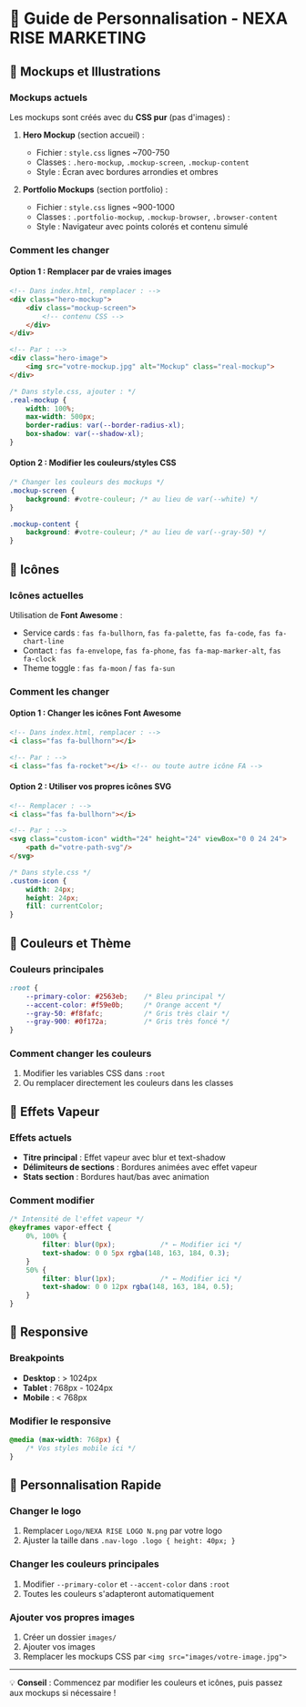 # 🎨 Guide de Personnalisation - NEXA RISE MARKETING

## 📸 Mockups et Illustrations

### Mockups actuels
Les mockups sont créés avec du **CSS pur** (pas d'images) :

1. **Hero Mockup** (section accueil) :
   - Fichier : `style.css` lignes ~700-750
   - Classes : `.hero-mockup`, `.mockup-screen`, `.mockup-content`
   - Style : Écran avec bordures arrondies et ombres

2. **Portfolio Mockups** (section portfolio) :
   - Fichier : `style.css` lignes ~900-1000
   - Classes : `.portfolio-mockup`, `.mockup-browser`, `.browser-content`
   - Style : Navigateur avec points colorés et contenu simulé

### Comment les changer

#### Option 1 : Remplacer par de vraies images
```html
<!-- Dans index.html, remplacer : -->
<div class="hero-mockup">
    <div class="mockup-screen">
        <!-- contenu CSS -->
    </div>
</div>

<!-- Par : -->
<div class="hero-image">
    <img src="votre-mockup.jpg" alt="Mockup" class="real-mockup">
</div>
```

```css
/* Dans style.css, ajouter : */
.real-mockup {
    width: 100%;
    max-width: 500px;
    border-radius: var(--border-radius-xl);
    box-shadow: var(--shadow-xl);
}
```

#### Option 2 : Modifier les couleurs/styles CSS
```css
/* Changer les couleurs des mockups */
.mockup-screen {
    background: #votre-couleur; /* au lieu de var(--white) */
}

.mockup-content {
    background: #votre-couleur; /* au lieu de var(--gray-50) */
}
```

## 🎯 Icônes

### Icônes actuelles
Utilisation de **Font Awesome** :
- Service cards : `fas fa-bullhorn`, `fas fa-palette`, `fas fa-code`, `fas fa-chart-line`
- Contact : `fas fa-envelope`, `fas fa-phone`, `fas fa-map-marker-alt`, `fas fa-clock`
- Theme toggle : `fas fa-moon` / `fas fa-sun`

### Comment les changer

#### Option 1 : Changer les icônes Font Awesome
```html
<!-- Dans index.html, remplacer : -->
<i class="fas fa-bullhorn"></i>

<!-- Par : -->
<i class="fas fa-rocket"></i> <!-- ou toute autre icône FA -->
```

#### Option 2 : Utiliser vos propres icônes SVG
```html
<!-- Remplacer : -->
<i class="fas fa-bullhorn"></i>

<!-- Par : -->
<svg class="custom-icon" width="24" height="24" viewBox="0 0 24 24">
    <path d="votre-path-svg"/>
</svg>
```

```css
/* Dans style.css */
.custom-icon {
    width: 24px;
    height: 24px;
    fill: currentColor;
}
```

## 🎨 Couleurs et Thème

### Couleurs principales
```css
:root {
    --primary-color: #2563eb;    /* Bleu principal */
    --accent-color: #f59e0b;     /* Orange accent */
    --gray-50: #f8fafc;          /* Gris très clair */
    --gray-900: #0f172a;         /* Gris très foncé */
}
```

### Comment changer les couleurs
1. Modifier les variables CSS dans `:root`
2. Ou remplacer directement les couleurs dans les classes

## 🌊 Effets Vapeur

### Effets actuels
- **Titre principal** : Effet vapeur avec blur et text-shadow
- **Délimiteurs de sections** : Bordures animées avec effet vapeur
- **Stats section** : Bordures haut/bas avec animation

### Comment modifier
```css
/* Intensité de l'effet vapeur */
@keyframes vapor-effect {
    0%, 100% {
        filter: blur(0px);           /* ← Modifier ici */
        text-shadow: 0 0 5px rgba(148, 163, 184, 0.3);
    }
    50% {
        filter: blur(1px);           /* ← Modifier ici */
        text-shadow: 0 0 12px rgba(148, 163, 184, 0.5);
    }
}
```

## 📱 Responsive

### Breakpoints
- **Desktop** : > 1024px
- **Tablet** : 768px - 1024px  
- **Mobile** : < 768px

### Modifier le responsive
```css
@media (max-width: 768px) {
    /* Vos styles mobile ici */
}
```

## 🚀 Personnalisation Rapide

### Changer le logo
1. Remplacer `Logo/NEXA RISE LOGO N.png` par votre logo
2. Ajuster la taille dans `.nav-logo .logo { height: 40px; }`

### Changer les couleurs principales
1. Modifier `--primary-color` et `--accent-color` dans `:root`
2. Toutes les couleurs s'adapteront automatiquement

### Ajouter vos propres images
1. Créer un dossier `images/` 
2. Ajouter vos images
3. Remplacer les mockups CSS par `<img src="images/votre-image.jpg">`

---

💡 **Conseil** : Commencez par modifier les couleurs et icônes, puis passez aux mockups si nécessaire !
